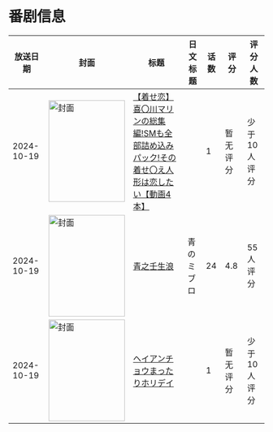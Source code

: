 # 番剧信息

|放送日期|封面|标题|日文标题|话数|评分|评分人数|
|---|---|---|---|---|---|---|
|2024-10-19|<img src="https://bangumi.tv/img/no_icon_subject.png" alt="封面" style="width:150px;height:200px;object-fit:cover;">|[【着せ恋】喜〇川マリンの総集編!SMも全部詰め込みパック!その着せ〇え人形は恋したい【動画4本】](https://bangumi.tv/subject/536743)||1|暂无评分|少于10人评分|
|2024-10-19|<img src="https://lain.bgm.tv/pic/cover/c/e3/0d/454630_ZT8uF.jpg" alt="封面" style="width:150px;height:200px;object-fit:cover;">|[青之壬生浪](https://bangumi.tv/subject/454630)|青のミブロ|24|4.8|55人评分|
|2024-10-19|<img src="https://lain.bgm.tv/pic/cover/c/5f/f5/517245_ri2AL.jpg" alt="封面" style="width:150px;height:200px;object-fit:cover;">|[ヘイアンチョウまったりホリデイ](https://bangumi.tv/subject/517245)||1|暂无评分|少于10人评分|
